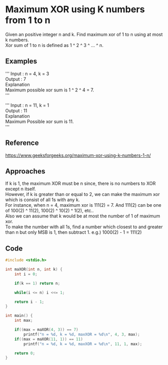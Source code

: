 # Maximum XOR using K numbers from 1 to n

Given an positive integer n and k. Find maximum xor of 1 to n using at most k numbers.  
Xor sum of 1 to n is defined as 1 ^ 2 ^ 3 ^ … ^ n.

## Examples

'''
Input :  n = 4, k = 3  
Output : 7  
Explanation  
Maximum possible xor sum is 1 ^ 2 ^ 4 = 7.  
'''

'''
Input : n = 11, k = 1  
Output : 11  
Explanation  
Maximum Possible xor sum is 11.  
'''

## Reference

<https://www.geeksforgeeks.org/maximum-xor-using-k-numbers-1-n/>

## Approaches

If k is 1, the maximum XOR must be n since, there is no numbers to XOR except n itself.  
However, if k is greater than or equal to 2, we can make the maximum xor which is consist of all 1s with any k.  
For instance, when n = 4, maximum xor is 111(2) = 7. And 111(2) can be one of 100(2) ^ 11(2), 100(2) ^ 10(2) ^ 1(2), etc..  
Also we can assume that k would be at most the number of 1 of maximum xor.  
To make the number with all 1s, find a number which closest to and greater than n but only MSB is 1, then subtract 1. e.g.) 1000(2) - 1 = 111(2)

## Code

```c
#include <stdio.h>

int maXOR(int n, int k) {
	int i = 0;

	if(k == 1) return n;

	while(i <= n) i <<= 1;

	return i - 1; 
}

int main() {
	int max;

	if((max = maXOR(4, 3)) == 7)
		printf("n = %d, k = %d, maxXOR = %d\n", 4, 3, max);
	if((max = maXOR(11, 1)) == 11)
		printf("n = %d, k = %d, maxXOR = %d\n", 11, 1, max);

	return 0;
}
```